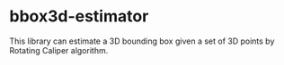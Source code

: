 # bbox3d-estimator
This library can estimate a 3D bounding box given a set of 3D points by Rotating Caliper algorithm.
